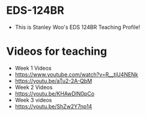 # EDS-124BR
* This is Stanley Woo's EDS 124BR Teaching Profile! 

# Videos for teaching
* Week 1 Videos
* https://www.youtube.com/watch?v=R__tjU4NENk
* https://youtu.be/aTu2-2A-QbM
* Week 2 Videos
* https://youtu.be/KHAwDlN0pCo
* Week 3 videos
* https://youtu.be/ShZw2Y7np14
